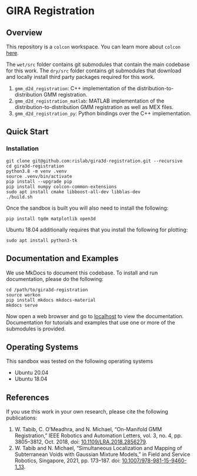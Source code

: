 # GIRA Registration

## Overview
This repository is a `colcon` workspace. You can learn more about `colcon` [here](https://colcon.readthedocs.io/en/released/).

The `wet/src` folder contains git submodules that contain the main codebase for this work.
The `dry/src` folder contains git submodules that download and locally install third party packages required for this work.
1. `gmm_d2d_registration`: C++ implementation of the distribution-to-distribution GMM registration.
2. `gmm_d2d_registration_matlab`: MATLAB implementation of the distribution-to-distribution GMM registration as well as MEX files.
3. `gmm_d2d_registration_py`:  Python bindings over the C++ implementation.

## Quick Start
### Installation
```
git clone git@github.com:rislab/gira3d-registration.git --recursive
cd gira3d-registration
python3.8 -m venv .venv
source .venv/bin/activate
pip install --upgrade pip
pip install numpy colcon-common-extensions
sudo apt install cmake libboost-all-dev libblas-dev
./build.sh
```

Once the sandbox is built you will also need to install the following:
```
pip install tqdm matplotlib open3d
```

Ubuntu 18.04 additionally requires that you install the following for plotting:
```
sudo apt install python3-tk
```

## Documentation and Examples
We use MkDocs to document this codebase. To install and run
documentation, please do the following:
```
cd /path/to/gira3d-registration
source workon
pip install mkdocs mkdocs-material
mkdocs serve
```
Now open a web browser and go to [localhost](http://127.0.0.1:8000/)
to view the documentation. Documentation for tutorials and examples
that use one or more of the submodules is provided.

## Operating Systems
This sandbox was tested on the following operating systems
* Ubuntu 20.04
* Ubuntu 18.04

## References
If you use this work in your own research, please cite the following publications:
1. W. Tabib, C. O’Meadhra, and N. Michael, “On-Manifold GMM Registration,” IEEE Robotics and Automation Letters, vol. 3, no. 4, pp. 3805–3812, Oct. 2018, doi: [10.1109/LRA.2018.2856279](https://doi.org/10.1109/LRA.2018.2856279).
2. W. Tabib and N. Michael, “Simultaneous Localization and Mapping of Subterranean Voids with Gaussian Mixture Models,” in Field and Service Robotics, Singapore, 2021, pp. 173–187. doi: [10.1007/978-981-15-9460-1_13](https://doi.org/10.1007/978-981-15-9460-1_13).
